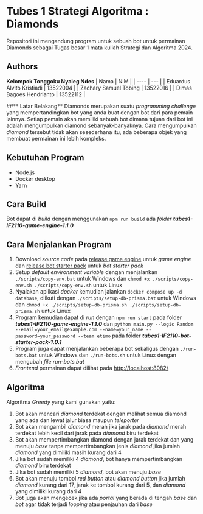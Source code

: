 # **Tubes 1 Strategi Algoritma : Diamonds**
Repositori ini mengandung program untuk sebuah bot untuk permainan Diamonds
sebagai Tugas besar 1 mata kuliah Strategi dan Algoritma 2024.

## Authors
**Kelompok Tonggoku Nyaleg Ndes**
| Nama | NIM |
| ---- | --- |
| Eduardus Alvito Kristiadi | 13522004 |
| Zachary Samuel Tobing | 13522016 |
| Dimas Bagoes Hendrianto | 13522112 |

##** Latar Belakang**
Diamonds merupakan suatu _programming challenge_ yang mempertandingkan bot yang
anda buat dengan bot dari para pemain lainnya. Setiap pemain akan memiliki sebuah bot
dimana tujuan dari bot ini adalah mengumpulkan diamond sebanyak-banyaknya. Cara
mengumpulkan _diamond_ tersebut tidak akan sesederhana itu, ada beberapa objek
yang membuat permainan ini lebih kompleks.

## **Kebutuhan Program**
* Node.js
* Docker desktop
* Yarn

## **Cara Build**
Bot dapat di _build_ dengan menggunakan `npm run build` ada _folder_ _**tubes1-IF2110-game-engine-1.1.0**_

## **Cara Menjalankan Program**
1. Download _source code_ pada [release game engine](https://github.com/haziqam/tubes1-IF2211-game-engine/releases/tag/v1.1.0)
   untuk _game engine_ dan [release bot starter pack](https://github.com/haziqam/tubes1-IF2211-bot-starter-pack/releases/tag/v1.0.1)
   untuk _bot starter pack_
2. Setup _default environment variable_ dengan menjalankan `./scripts/copy-env.bat` untuk Windows dan `chmod +x ./scripts/copy-env.sh
./scripts/copy-env.sh` untuk Linux
3. Nyalakan aplikasi _docker_ kemudian jalankan `docker compose up -d database`, diikuti dengan `./scripts/setup-db-prisma.bat` untuk Windows
   dan `chmod +x ./scripts/setup-db-prisma.sh ./scripts/setup-db-prisma.sh` untuk Linux
4. Program kemudian dapat di _run_ dengan `npm run start` pada folder _**tubes1-IF2110-game-engine-1.1.0**_ dan `python main.py --logic Random --email=your_email@example.com --name=your_name --password=your_password --team etimo`
   pada folder _**tubes1-IF2110-bot-starter-pack-1.0.1**_
5. Program juga dapat menjalankan beberapa bot sekaligus dengan `./run-bots.bat` untuk Windows dan `./run-bots.sh` untuk Linux dengan
   mengubah _file_ _run-bots.bat_
6. _Frontend_ permainan dapat dilihat pada [http://localhost:8082/](http://localhost:8082/)

## **Algoritma**
Algoritma _Greedy_ yang kami gunakan yaitu:
1. Bot akan mencari _diamond_ terdekat dengan melihat semua diamond yang ada dan lewat jalur biasa maupun _teleporter_
2. Bot akan mengambil _diamond_ merah jika jarak pada _diamond_ merah terdekat lebih kecil dari jarak pada _diamond_ biru terdekat
3. Bot akan mempertimbangkan diamond dengan jarak terdekat dan yang menuju _base_ tanpa mempertimbangkan jenis _diamond_ jika jumlah _diamond_ yang dimiliki masih kurang dari 4
4. Jika bot sudah memiliki 4 _diamond_, bot hanya mempertimbangkan _diamond_ biru terdekat
5. Jika bot sudah memiliki 5 _diamond_, bot akan menuju _base_
6. Bot akan menuju tombol _red button_ atau _diamond button_ jika jumlah _diamond_ kurang dari 17, jarak ke tombol kurang dari 5, dan _diamond_ yang dimiliki kurang dari 4
7. Bot juga akan mengecek jika ada _portal_ yang berada di tengah _base_ dan _bot_ agar tidak terjadi _looping_ atau penjauhan dari _base_

